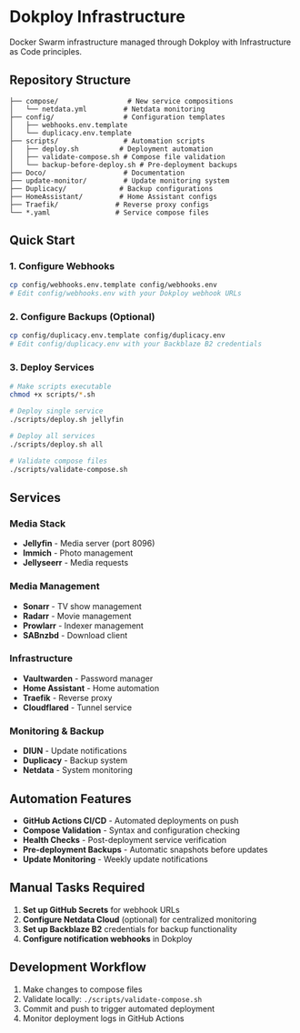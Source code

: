 # Dokploy Infrastructure

Docker Swarm infrastructure managed through Dokploy with Infrastructure as Code principles.

## Repository Structure

```
├── compose/                 # New service compositions
│   └── netdata.yml         # Netdata monitoring
├── config/                 # Configuration templates
│   ├── webhooks.env.template
│   └── duplicacy.env.template
├── scripts/                # Automation scripts
│   ├── deploy.sh          # Deployment automation
│   ├── validate-compose.sh # Compose file validation
│   └── backup-before-deploy.sh # Pre-deployment backups
├── Doco/                   # Documentation
├── update-monitor/         # Update monitoring system
├── Duplicacy/             # Backup configurations
├── HomeAssistant/         # Home Assistant configs
├── Traefik/              # Reverse proxy configs
└── *.yaml                # Service compose files
```

## Quick Start

### 1. Configure Webhooks
```bash
cp config/webhooks.env.template config/webhooks.env
# Edit config/webhooks.env with your Dokploy webhook URLs
```

### 2. Configure Backups (Optional)
```bash
cp config/duplicacy.env.template config/duplicacy.env
# Edit config/duplicacy.env with your Backblaze B2 credentials
```

### 3. Deploy Services
```bash
# Make scripts executable
chmod +x scripts/*.sh

# Deploy single service
./scripts/deploy.sh jellyfin

# Deploy all services
./scripts/deploy.sh all

# Validate compose files
./scripts/validate-compose.sh
```

## Services

### Media Stack
- **Jellyfin** - Media server (port 8096)
- **Immich** - Photo management
- **Jellyseerr** - Media requests

### Media Management
- **Sonarr** - TV show management
- **Radarr** - Movie management
- **Prowlarr** - Indexer management
- **SABnzbd** - Download client

### Infrastructure
- **Vaultwarden** - Password manager
- **Home Assistant** - Home automation
- **Traefik** - Reverse proxy
- **Cloudflared** - Tunnel service

### Monitoring & Backup
- **DIUN** - Update notifications
- **Duplicacy** - Backup system
- **Netdata** - System monitoring

## Automation Features

- **GitHub Actions CI/CD** - Automated deployments on push
- **Compose Validation** - Syntax and configuration checking
- **Health Checks** - Post-deployment service verification
- **Pre-deployment Backups** - Automatic snapshots before updates
- **Update Monitoring** - Weekly update notifications

## Manual Tasks Required

1. **Set up GitHub Secrets** for webhook URLs
2. **Configure Netdata Cloud** (optional) for centralized monitoring
3. **Set up Backblaze B2** credentials for backup functionality
4. **Configure notification webhooks** in Dokploy

## Development Workflow

1. Make changes to compose files
2. Validate locally: `./scripts/validate-compose.sh`
3. Commit and push to trigger automated deployment
4. Monitor deployment logs in GitHub Actions
